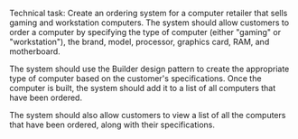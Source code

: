 Technical task: Create an ordering system for a computer retailer that sells gaming and workstation computers. The system should allow customers to order a computer by specifying the type of computer (either "gaming" or "workstation"), the brand, model, processor, graphics card, RAM, and motherboard.

The system should use the Builder design pattern to create the appropriate type of computer based on the customer's specifications. Once the computer is built, the system should add it to a list of all computers that have been ordered.

The system should also allow customers to view a list of all the computers that have been ordered, along with their specifications.
